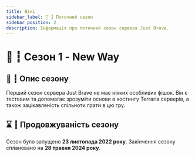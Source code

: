 ```yaml
---
title: Вікі
sidebar_label: 🧭 ┇ Поточний сезон
sidebar_position: 2
description: Інформація про поточний сезон сервера Just Brave.
---
```

# 🧭 ┇ Сезон 1 - New Way

## 📜 ┇ Опис сезону

Перший сезон сервера Just Brave не має ніяких особливих фішок. Він є тестовим та допомагає зрозуміти основи в хостингу Terraria серверів, а також зацікавленість спільноти грати в цю гру.

## ⌛ ┇ Продовжуваність сезону

Сезон було запущено **23 листопада 2022 року**. Закінчення сезону сплановано на **28 травня 2024 року**.
